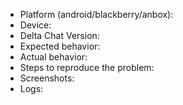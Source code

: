<!--
Please fill in as much as you can below (leaving out if not applicable is ok). This is a bug report and feature-tracking forum, if you like to discuss a new feature, please use the community forum at https://support.delta.chat. 
-->

- Platform (android/blackberry/anbox):
- Device:
- Delta Chat Version:
- Expected behavior:
- Actual behavior:
- Steps to reproduce the problem:
- Screenshots:
- Logs:

<!--
Debug logs can be copied from within the Delta Chat app with
Settings menu -> Advanced -> Debug log

Alternatively from the Android system log:
`adb logcat -v time -s DeltaChat`

Logs may contain private data 
which shall be removed or anonymised prior to posting.
-->

